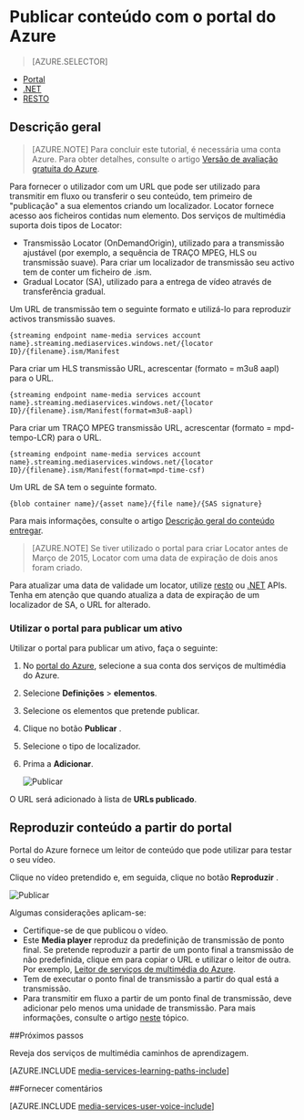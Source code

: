 <properties
    pageTitle="  Publicar conteúdo com o portal do Azure | Microsoft Azure"
    description="Neste tutorial explica os passos do seu conteúdo com o Azure portal de publicação."
    services="media-services"
    documentationCenter=""
    authors="Juliako"
    manager="erikre"
    editor=""/>

<tags
    ms.service="media-services"
    ms.workload="media"
    ms.tgt_pltfrm="na"
    ms.devlang="na"
    ms.topic="article"
    ms.date="10/24/2016"
    ms.author="juliako"/>

# <a name="publish-content-with-the-azure-portal"></a>Publicar conteúdo com o portal do Azure

> [AZURE.SELECTOR]
- [Portal](media-services-portal-publish.md)
- [.NET](media-services-deliver-streaming-content.md)
- [RESTO](media-services-rest-deliver-streaming-content.md)

## <a name="overview"></a>Descrição geral

> [AZURE.NOTE] Para concluir este tutorial, é necessária uma conta Azure. Para obter detalhes, consulte o artigo [Versão de avaliação gratuita do Azure](https://azure.microsoft.com/pricing/free-trial/). 

Para fornecer o utilizador com um URL que pode ser utilizado para transmitir em fluxo ou transferir o seu conteúdo, tem primeiro de "publicação" a sua elementos criando um localizador. Locator fornece acesso aos ficheiros contidas num elemento. Dos serviços de multimédia suporta dois tipos de Locator: 

- Transmissão Locator (OnDemandOrigin), utilizado para a transmissão ajustável (por exemplo, a sequência de TRAÇO MPEG, HLS ou transmissão suave). Para criar um localizador de transmissão seu activo tem de conter um ficheiro de .ism. 
- Gradual Locator (SA), utilizado para a entrega de vídeo através de transferência gradual.


Um URL de transmissão tem o seguinte formato e utilizá-lo para reproduzir activos transmissão suaves.

    {streaming endpoint name-media services account name}.streaming.mediaservices.windows.net/{locator ID}/{filename}.ism/Manifest

Para criar um HLS transmissão URL, acrescentar (formato = m3u8 aapl) para o URL.

    {streaming endpoint name-media services account name}.streaming.mediaservices.windows.net/{locator ID}/{filename}.ism/Manifest(format=m3u8-aapl)

Para criar um TRAÇO MPEG transmissão URL, acrescentar (formato = mpd-tempo-LCR) para o URL.

    {streaming endpoint name-media services account name}.streaming.mediaservices.windows.net/{locator ID}/{filename}.ism/Manifest(format=mpd-time-csf)

Um URL de SA tem o seguinte formato.

    {blob container name}/{asset name}/{file name}/{SAS signature}

Para mais informações, consulte o artigo [Descrição geral do conteúdo entregar](media-services-deliver-content-overview.md).

>[AZURE.NOTE] Se tiver utilizado o portal para criar Locator antes de Março de 2015, Locator com uma data de expiração de dois anos foram criado.  

Para atualizar uma data de validade um locator, utilize [resto](http://msdn.microsoft.com/library/azure/hh974308.aspx#update_a_locator ) ou [.NET](http://go.microsoft.com/fwlink/?LinkID=533259) APIs. Tenha em atenção que quando atualiza a data de expiração de um localizador de SA, o URL for alterado.

### <a name="to-use-the-portal-to-publish-an-asset"></a>Utilizar o portal para publicar um ativo

Utilizar o portal para publicar um ativo, faça o seguinte:

1. No [portal do Azure](https://portal.azure.com/), selecione a sua conta dos serviços de multimédia do Azure.
1. Selecione **Definições** > **elementos**.
1. Selecione os elementos que pretende publicar.
1. Clique no botão **Publicar** .
1. Selecione o tipo de localizador.
2. Prima a **Adicionar**.

    ![Publicar](./media/media-services-portal-vod-get-started/media-services-publish1.png)

O URL será adicionado à lista de **URLs publicado**.

## <a name="play-content-from-the-portal"></a>Reproduzir conteúdo a partir do portal

Portal do Azure fornece um leitor de conteúdo que pode utilizar para testar o seu vídeo.

Clique no vídeo pretendido e, em seguida, clique no botão **Reproduzir** .

![Publicar](./media/media-services-portal-vod-get-started/media-services-play.png)

Algumas considerações aplicam-se:

- Certifique-se de que publicou o vídeo.
- Este **Media player** reproduz da predefinição de transmissão de ponto final. Se pretende reproduzir a partir de um ponto final a transmissão de não predefinida, clique em para copiar o URL e utilizar o leitor de outra. Por exemplo, [Leitor de serviços de multimédia do Azure](http://amsplayer.azurewebsites.net/azuremediaplayer.html).
- Tem de executar o ponto final de transmissão a partir do qual está a transmissão.  
- Para transmitir em fluxo a partir de um ponto final de transmissão, deve adicionar pelo menos uma unidade de transmissão. Para mais informações, consulte o artigo [neste](media-services-portal-scale-streaming-endpoints.md) tópico.   

##<a name="next-steps"></a>Próximos passos

Reveja dos serviços de multimédia caminhos de aprendizagem.

[AZURE.INCLUDE [media-services-learning-paths-include](../../includes/media-services-learning-paths-include.md)]

##<a name="provide-feedback"></a>Fornecer comentários

[AZURE.INCLUDE [media-services-user-voice-include](../../includes/media-services-user-voice-include.md)]


